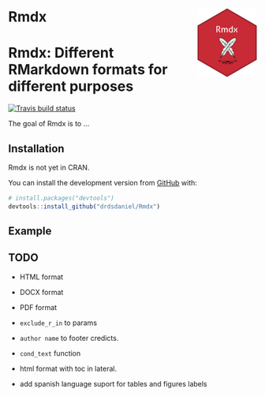 
<!-- README.md is generated from README.Rmd. Please edit that file -->

# Rmdx <img src='man/figures/logo.png' align="right" height="139" />

# Rmdx: Different RMarkdown formats for different purposes

<!-- badges: start -->

[![Travis build
status](https://travis-ci.com/drdsdaniel/Rmdx.svg?branch=master)](https://travis-ci.com/drdsdaniel/Rmdx)
<!-- badges: end -->

The goal of Rmdx is to …

## Installation

Rmdx is not yet in CRAN.

<!-- You can install the released version of Rmdx from [CRAN](https://CRAN.R-project.org) with: -->

<!-- ``` r -->

<!-- install.packages("Rmdx") -->

<!-- ``` -->

You can install the development version from
[GitHub](https://github.com/) with:

``` r
# install.packages("devtools")
devtools::install_github("drdsdaniel/Rmdx")
```

## Example

## TODO

  - HTML format

  - DOCX format

  - PDF format

  - `exclude_r_in` to params
    <!-- Necesito hacer que las funciones puedan acceder a los parámetros. -->
    <!-- https://community.rstudio.com/t/how-to-solve-no-visible-binding-for-global-variable-note/28887 -->

  - `author name` to footer credicts.

<!-- Se puede hacer que el html del footer se genere dinámicamente en cada corrida y se guarde en un archivo temporal. De esa forma el nombre para los créditos se pasa como un argumento a la función generadora de los formatos html. -->

  - `cond_text` function

  - html format with toc in lateral.

  - add spanish language suport for tables and figures labels

<!-- Es importante observar que todo el código del proyecto debe ser compatible con los formatos que quieras utilizar. -->
